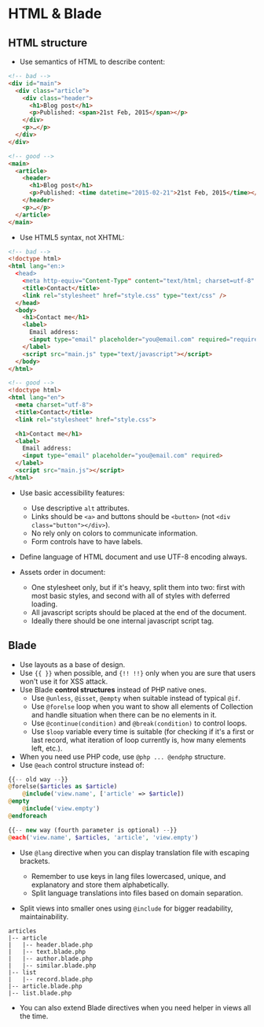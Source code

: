 
# HTML & Blade

## HTML structure

* Use semantics of HTML to describe content:

```html
<!-- bad -->
<div id="main">
  <div class="article">
    <div class="header">
      <h1>Blog post</h1>
      <p>Published: <span>21st Feb, 2015</span></p>
    </div>
    <p>…</p>
  </div>
</div>

<!-- good -->
<main>
  <article>
    <header>
      <h1>Blog post</h1>
      <p>Published: <time datetime="2015-02-21">21st Feb, 2015</time></p>
    </header>
    <p>…</p>
  </article>
</main>
```

* Use HTML5 syntax, not XHTML:

```html
<!-- bad -->
<!doctype html>
<html lang="en:>
  <head>
    <meta http-equiv="Content-Type" content="text/html; charset=utf-8" />
    <title>Contact</title>
    <link rel="stylesheet" href="style.css" type="text/css" />
  </head>
  <body>
    <h1>Contact me</h1>
    <label>
      Email address:
      <input type="email" placeholder="you@email.com" required="required" />
    </label>
    <script src="main.js" type="text/javascript"></script>
  </body>
</html>

<!-- good -->
<!doctype html>
<html lang="en">
  <meta charset="utf-8">
  <title>Contact</title>
  <link rel="stylesheet" href="style.css">

  <h1>Contact me</h1>
  <label>
    Email address:
    <input type="email" placeholder="you@email.com" required>
  </label>
  <script src="main.js"></script>
</html>
```

* Use basic accessibility features:
    * Use descriptive `alt` attributes.
	* Links should be `<a>` and buttons should be `<button>` (not `<div class="button"></div>`).
	* No rely only on colors to communicate information.
	* Form controls have to have labels.

* Define language of HTML document and use UTF-8 encoding always.

* Assets order in document:
    * One stylesheet only, but if it's heavy, split them into two: first with most basic styles, and second with all of styles with deferred loading.
	* All javascript scripts should be placed at the end of the document.
	* Ideally there should be one internal javascript script tag.
	
## Blade

* Use layouts as a base of design.
* Use `{{ }}` when possible, and `{!! !!}` only when you are sure that users won't use it for XSS attack.
* Use Blade **control structures** instead of PHP native ones.
    * Use `@unless`, `@isset`, `@empty` when suitable instead of typical `@if`.
	* Use `@forelse` loop when you want to show all elements of Collection and handle situation when there can be no elements in it.
	* Use `@continue(condition)` and `@break(condition)` to control loops.
	* Use `$loop` variable every time is suitable (for checking if it's a first or last record, what iteration of loop currently is, how many elements left, etc.).
* When you need use PHP code, use `@php ... @endphp` structure. 
* Use `@each` control structure instead of:

```php
{{-- old way --}}
@forelse($articles as $article)
	@include('view.name', ['article' => $article])
@empty
	@include('view.empty')
@endforeach

{{-- new way (fourth parameter is optional) --}}
@each('view.name', $articles, 'article', 'view.empty')
```

* Use `@lang` directive when you can display translation file with escaping brackets.
    * Remember to use keys in lang files lowercased, unique, and explanatory and store them alphabetically.
	* Split language translations into files based on domain separation.
	
* Split views into smaller ones using `@include` for bigger readability, maintainability. 

```
articles
|-- article
|   |-- header.blade.php
|   |-- text.blade.php
|   |-- author.blade.php
|   |-- similar.blade.php
|-- list
|   |-- record.blade.php
|-- article.blade.php
|-- list.blade.php
```

* You can also extend Blade directives when you need helper in views all the time.